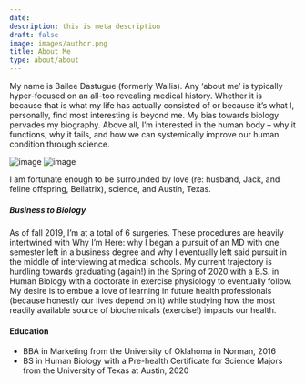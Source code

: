 ```yaml
---
date:
description: this is meta description
draft: false
image: images/author.png
title: About Me
type: about/about
---
```


My name is Bailee Dastugue (formerly Wallis). Any ‘about me’ is typically hyper-focused on an all-too revealing medical history. Whether it is because that is what my life has actually consisted of or because it’s what I, personally, find most interesting is beyond me. My bias towards biology pervades my biography. Above all, I’m interested in the human body – why it functions, why it fails, and how we can systemically improve our human condition through science.

![image](/images/about-3.jpg)
![image](/images/about-2.jpg)

I am fortunate enough to be surrounded by love (re: husband, Jack, and feline offspring, Bellatrix), science, and Austin, Texas. 

##### Business to Biology

As of fall 2019, I’m at a total of 6 surgeries. These procedures are heavily intertwined with Why I’m Here: why I began a pursuit of an MD with one semester left in a business degree and why I eventually left said pursuit in the middle of interviewing at medical schools. My current trajectory is hurdling towards graduating (again!) in the Spring of 2020 with a B.S. in Human Biology with a doctorate in exercise physiology to eventually follow. My desire is to embue a love of learning in future health professionals (because honestly our lives depend on it) while studying how the most readily available source of biochemicals (exercise!) impacts our health.

#### Education

- BBA in Marketing from the University of Oklahoma in Norman, 2016
- BS in Human Biology with a Pre-health Certificate for Science Majors from the University of Texas at Austin, 2020
